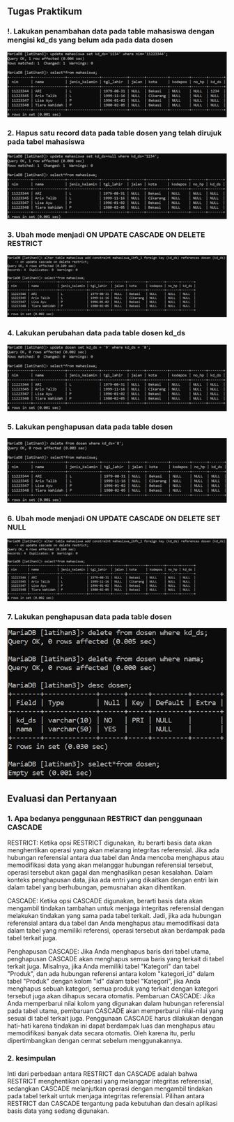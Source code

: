 ## **Tugas Praktikum**

### !. Lakukan penambahan data pada table mahasiswa dengan mengisi kd_ds yang belum ada pada data dosen

![1](foto/a1.png)

### 2. Hapus satu record data pada table dosen yang telah dirujuk pada tabel mahasiswa

![2](foto/a2.png)

### 3. Ubah mode menjadi ON UPDATE CASCADE ON DELETE RESTRICT

![3](foto/a3-6.png)

### 4. Lakukan perubahan data pada table dosen kd_ds

![4](foto/a4.png)

### 5. Lakukan penghapusan data pada table dosen

![5](foto/a5.png)

### 6. Ubah mode menjadi ON UPDATE CASCADE ON DELETE SET NULL

![6](foto/a3-6.png)

###  7. Lakukan penghapusan data pada table dosen

![7](foto/a7.png)

## Evaluasi dan Pertanyaan

### 1. Apa bedanya penggunaan RESTRICT dan penggunaan CASCADE

RESTRICT: 
Ketika opsi RESTRICT digunakan, itu berarti basis data akan menghentikan operasi yang akan melarang integritas referensial. Jika ada hubungan referensial antara dua tabel dan Anda mencoba menghapus atau memodifikasi data yang akan melanggar hubungan referensial tersebut, operasi tersebut akan gagal dan menghasilkan pesan kesalahan. Dalam konteks penghapusan data, jika ada entri yang dikaitkan dengan entri lain dalam tabel yang berhubungan, pemusnahan akan dihentikan.

CASCADE:
Ketika opsi CASCADE digunakan, berarti basis data akan mengambil tindakan tambahan untuk menjaga integritas referensial dengan melakukan tindakan yang sama pada tabel terkait. Jadi, jika ada hubungan referensial antara dua tabel dan Anda menghapus atau memodifikasi data dalam tabel yang memiliki referensi, operasi tersebut akan berdampak pada tabel terkait juga.

Penghapusan CASCADE: Jika Anda menghapus baris dari tabel utama, penghapusan CASCADE akan menghapus semua baris yang terkait di tabel terkait juga. Misalnya, jika Anda memiliki tabel "Kategori" dan tabel "Produk", dan ada hubungan referensi antara kolom "kategori_id" dalam tabel "Produk" dengan kolom "id" dalam tabel "Kategori", jika Anda menghapus sebuah kategori, semua produk yang terkait dengan kategori tersebut juga akan dihapus secara otomatis.
Pembaruan CASCADE: Jika Anda memperbarui nilai kolom yang digunakan dalam hubungan referensial pada tabel utama, pembaruan CASCADE akan memperbarui nilai-nilai yang sesuai di tabel terkait juga.
Penggunaan CASCADE harus dilakukan dengan hati-hati karena tindakan ini dapat berdampak luas dan menghapus atau memodifikasi banyak data secara otomatis. Oleh karena itu, perlu dipertimbangkan dengan cermat sebelum menggunakannya.

### 2. kesimpulan

Inti dari perbedaan antara RESTRICT dan CASCADE adalah bahwa RESTRICT menghentikan operasi yang melanggar integritas referensial, sedangkan CASCADE melanjutkan operasi dengan mengambil tindakan pada tabel terkait untuk menjaga integritas referensial. Pilihan antara RESTRICT dan CASCADE tergantung pada kebutuhan dan desain aplikasi basis data yang sedang digunakan.